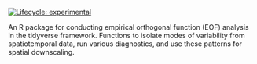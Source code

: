 [![Lifecycle: experimental](https://img.shields.io/badge/lifecycle-experimental-orange.svg)](https://lifecycle.r-lib.org/articles/stages.html#experimental)

An R package for conducting empirical orthogonal function (EOF) analysis in the tidyverse framework. Functions to isolate modes of variability from spatiotemporal data, run various diagnostics, and use these patterns for spatial downscaling.
